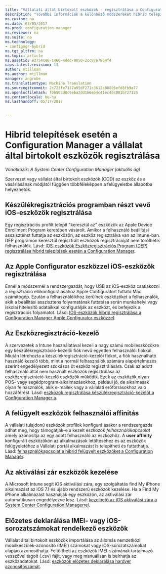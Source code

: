 ```yaml
---
title: "Vállalati által birtokolt eszközök - regisztrálása a Configuration Manager |} Microsoft Docs"
description: "További információk a különböző módszereket hibrid telepítések esetén a Configuration Manager céges eszközök regisztrálására."
ms.custom: na
ms.date: 03/05/2017
ms.prod: configuration-manager
ms.reviewer: na
ms.suite: na
ms.technology:
- configmgr-hybrid
ms.tgt_pltfrm: na
ms.topic: article
ms.assetid: e2754ce6-1460-4ddd-9050-2cc87e7964f4
caps.latest.revision: 13
author: mtillman
ms.author: mtillman
manager: angrobe
ms.translationtype: Machine Translation
ms.sourcegitcommit: 2c723fe7137a95df271c3612c88805efd8fb9a77
ms.openlocfilehash: f0b503d8c9eba2dd1b6eb4c41ec40c001b727326
ms.contentlocale: hu-hu
ms.lasthandoff: 05/17/2017


---
```

# <a name="enroll-company-owned-devices-for-hybrid-deployments-with-configuration-manager"></a>Hibrid telepítések esetén a Configuration Manager a vállalat által birtokolt eszközök regisztrálása

*Vonatkozik: A System Center Configuration Manager (aktuális ág)*

Szervezet vagy vállalat által birtokolt eszközök (COD) az eszköz és a vásárlásának módjától függően többféleképpen a felügyeletbe állapotba helyezhetők.  

## <a name="enroll-device-enrollment-program-ios-devices"></a>Készülékregisztrációs programban részt vevő iOS-eszközök regisztrálása  
 Egy regisztrációs profilt telepít "keresztül az" eszközök az Apple Device Enrollment Program keretében vásárolt. Amikor a felhasználó beállítási asszisztenst futtatja az eszközön, az eszköz regisztrálva van az Intune-ban.  DEP programon keresztül regisztrált eszközök regisztrációját nem törölhetik felhasználók. Lásd: [IOS-eszközök Eszközregisztrációs Program (DEP) regisztrálása hibrid telepítések esetén a Configuration Manager](../../mdm/deploy-use/ios-device-enrollment-program-for-hybrid.md).  

## <a name="enroll-ios-devices-with-apple-configurator"></a>Az Apple Configurator eszközzel iOS-eszközök regisztrálása  
 Ennél a módszernél a rendszergazdát, hogy USB az iOS-eszköz csatlakozni a regisztráció előkonfigurálásához Apple Configuratort futtató Mac számítógép. Ezután a felhasználóikhoz kerülnek eszközöket a felhasználók, akik a beállítási asszisztens folyamatának futtatása során munkahelyi vagy iskolai hitelesítő adataikkal konfigurálják az eszközt, és befejezik a regisztrációs folyamatot. Lásd: [IOS-eszközök hibrid regisztrálása a Configuration Manager Apple Configurator eszközzel](../../mdm/deploy-use/ios-hybrid-enrollment-using-apple-configurator.md).  

## <a name="device-enrollment-manager"></a>Az Eszközregisztráció-kezelő  
 A szervezetek a Intune használatával kezeli a nagy számú mobileszközökre egy készülékregisztráció-kezelői fiók nevű egyetlen felhasználói fiókkal. Miután létrehozta a készülékregisztráció-kezelői fiókot, a fiók használható használó kezelő több, mint a normál felhasználók számára alapértelmezés szerint engedélyezett szokásos öt eszköz regisztrálására. Csak az adott felhasználó által nem használt eszközök regisztrálása az eszközregisztráció-kezelő eszközök működik. Ezek az eszközök olyan POS- vagy segédprogram-alkalmazásokhoz, például jó, de alkalmasak olyan felhasználók, akik e-mailek vagy a vállalati erőforrásokhoz való hozzáférést. Lásd: [eszközök regisztrálása készülékregisztráció-kezelőt a Configuration Manager a](../../mdm/deploy-use/enroll-devices-with-device-enrollment-manager.md).  

## <a name="user-affinity-for-managed-devices"></a>A felügyelt eszközök felhasználói affinitás  
 A vállalati tulajdonú eszközök profilok konfigurálásakor a rendszergazda adhat meg, hogy támogatják-e a kezelt eszközök *felhasználókapcsolat* amely azonosítja az egy adott felhasználó az eszközhöz. A **user affinity** konfigurált eszközökön az alkalmazások letöltéséhez és az eszközök felügyeletéhez a Vállalati portál alkalmazást is telepítheti és futtathatja. Lásd: [felhasználókapcsolat a hibrid felügyelt eszközöket a Configuration Manager](../../mdm/deploy-use/user-affinity-for-hybrid-managed-devices.md).  

## <a name="manage-devices-with-activation-lock"></a>Az aktiválási zár eszközök kezelése  
 A Microsoft Intune segít iOS aktiválási zára, egy szolgáltatás find My iPhone alkalmazást az iOS 7.1 és újabb rendszerű eszközök kezelése. Ha a Find My iPhone alkalmazást használják egy eszközön, az aktiválási zár automatikusan engedélyezve lesz. Lásd: [kezelhető az iOS aktiválási zára a System Center Configuration Managerrel](../../mdm/deploy-use/manage-ios-activation-lock.md).

 ## <a name="predeclare-devices-with-imei-or-ios-serial-numbers"></a>Előzetes deklarálása IMEI- vagy iOS-sorozatszámokat rendelkező eszközök

Vállalat által birtokolt eszközök importálása az állomás nemzetközi mobilkészülék-azonosító (IMEI) számokat vagy iOS-sorozatszámokat alapján azonosíthatja. Feltöltheti az eszközök IMEI-számának tartalmazó vesszővel tagolt (.csv) fájlt, vagy meg manuálisan is beírhatja az eszközadatokat.  Lásd: [eszközök előzetes deklarálása hardver azonosítószámát](../../mdm/deploy-use/predeclare-devices-with-hardware-id.md).

